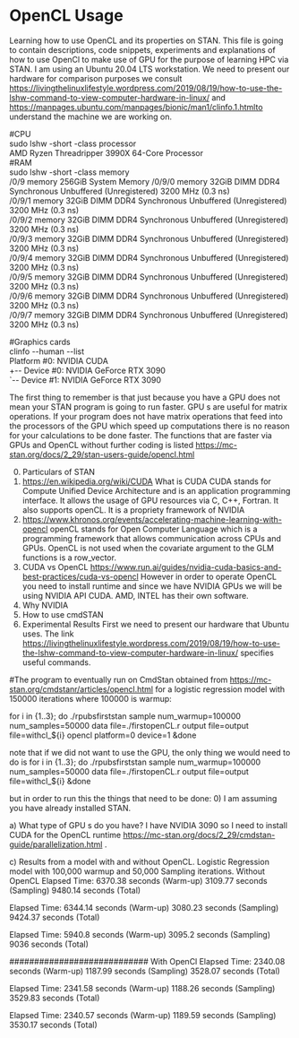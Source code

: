 # OpenCL Usage
Learning how to use OpenCL and its properties on STAN.
This file is going to contain descriptions, code snippets, experiments and explanations of how to use OpenCl to make use of GPU for the purpose of learning HPC via STAN. 
I am using an Ubuntu 20.04 LTS workstation. We need to present our hardware for comparison purposes we consult https://livingthelinuxlifestyle.wordpress.com/2019/08/19/how-to-use-the-lshw-command-to-view-computer-hardware-in-linux/ and https://manpages.ubuntu.com/manpages/bionic/man1/clinfo.1.htmlto understand the machine we are working on. 

#CPU  
sudo lshw -short -class processor  
AMD Ryzen Threadripper 3990X 64-Core Processor  
#RAM  
sudo lshw -short -class memory  
/0/9                                      memory         256GiB System Memory
/0/9/0                                    memory         32GiB DIMM DDR4 Synchronous Unbuffered (Unregistered) 3200 MHz (0.3 ns)  
/0/9/1                                    memory         32GiB DIMM DDR4 Synchronous Unbuffered (Unregistered) 3200 MHz (0.3 ns)  
/0/9/2                                    memory         32GiB DIMM DDR4 Synchronous Unbuffered (Unregistered) 3200 MHz (0.3 ns)  
/0/9/3                                    memory         32GiB DIMM DDR4 Synchronous Unbuffered (Unregistered) 3200 MHz (0.3 ns)  
/0/9/4                                    memory         32GiB DIMM DDR4 Synchronous Unbuffered (Unregistered) 3200 MHz (0.3 ns)  
/0/9/5                                    memory         32GiB DIMM DDR4 Synchronous Unbuffered (Unregistered) 3200 MHz (0.3 ns)  
/0/9/6                                    memory         32GiB DIMM DDR4 Synchronous Unbuffered (Unregistered) 3200 MHz (0.3 ns)  
/0/9/7                                    memory         32GiB DIMM DDR4 Synchronous Unbuffered (Unregistered) 3200 MHz (0.3 ns)  

#Graphics cards  
clinfo --human --list    
Platform #0: NVIDIA CUDA    
 +-- Device #0: NVIDIA GeForce RTX 3090  
 `-- Device #1: NVIDIA GeForce RTX 3090  

The first thing to remember is that just because you have a GPU does not mean your STAN program is going to run faster. GPU s are useful for matrix operations. If your program does not have matrix operations that feed into the processors of the GPU which speed up computations there is no reason for your calculations to be done faster. The functions that are faster via GPUs and OpenCL without further coding is listed https://mc-stan.org/docs/2_29/stan-users-guide/opencl.html  

0) Particulars of STAN
1) https://en.wikipedia.org/wiki/CUDA What is CUDA 
   CUDA stands for Compute Unified Device Architecture and is an application programming interface. It allows the usage of GPU resources via C, C++, Fortran. It also supports openCL. It is a propriety framework of NVIDIA 
2) https://www.khronos.org/events/accelerating-machine-learning-with-opencl openCL stands for Open Computer Language which is a programming framework that allows communication across CPUs and GPUs. OpenCL is not used when the covariate argument to the GLM functions is a row_vector.
3) CUDA vs OpenCL https://www.run.ai/guides/nvidia-cuda-basics-and-best-practices/cuda-vs-opencl However in order to operate OpenCL you need to install runtime and since we have NVIDIA GPUs we will be using NVIDIA API CUDA. AMD, INTEL has their own software. 
4) Why NVIDIA
5) How to use cmdSTAN
6) Experimental Results
First we need to present our hardware that Ubuntu uses. The link https://livingthelinuxlifestyle.wordpress.com/2019/08/19/how-to-use-the-lshw-command-to-view-computer-hardware-in-linux/ specifies useful commands. 

#The program to eventually run on CmdStan obtained from https://mc-stan.org/cmdstanr/articles/opencl.html for a logistic regression model with 150000 iterations where 100000 is warmup:

for i in {1..3}; do ./rpubsfirststan sample num_warmup=100000 num_samples=50000 data file=./firstopenCL.r output file=output file=withcl_${i} opencl platform=0 device=1 &done

note that if we did not want to use the GPU, the only thing we would need to do is 
for i in {1..3}; do ./rpubsfirststan sample num_warmup=100000 num_samples=50000 data file=./firstopenCL.r output file=output file=withcl_${i} &done

but in order to run this the things that need to be done:
0) I am assuming you have already installed STAN.

a) What type of GPU s do you have? I have NVIDIA 3090 so I need to install CUDA for the OpenCL runtime https://mc-stan.org/docs/2_29/cmdstan-guide/parallelization.html .

c) Results from a model with and without OpenCL. Logistic Regression model with 100,000 warmup and 50,000 Sampling iterations. 
Without OpenCL
Elapsed Time: 6370.38 seconds (Warm-up)
               3109.77 seconds (Sampling)
               9480.14 seconds (Total)

 Elapsed Time: 6344.14 seconds (Warm-up)
               3080.23 seconds (Sampling)
               9424.37 seconds (Total)


 Elapsed Time: 5940.8 seconds (Warm-up)
               3095.2 seconds (Sampling)
               9036 seconds (Total)


############################
With OpenCl
 Elapsed Time: 2340.08 seconds (Warm-up)
               1187.99 seconds (Sampling)
               3528.07 seconds (Total)

 Elapsed Time: 2341.58 seconds (Warm-up)
               1188.26 seconds (Sampling)
               3529.83 seconds (Total)

 Elapsed Time: 2340.57 seconds (Warm-up)
               1189.59 seconds (Sampling)
               3530.17 seconds (Total)
